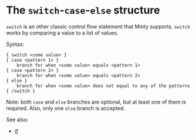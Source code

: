 The `switch`-`case`-`else` structure
========

`switch` is an other classic control flow statement that Minty supports. `switch` works by comparing
a value to a list of values.

Syntax:

    { switch <some value> }
    { case <pattern 1> }
        branch for when <some value> equals <pattern 1>
    { case <pattern 2> }
        branch for when <some value> equals <pattern 2>
    { else }
        branch for when <some value> does not equal to any of the patterns
    { /switch }

Note: both `case` and `else` branches are optional, but at least one of them is required.
Also, only one `else` branch is accepted.

See also:

 * [if](tags/if.md)
